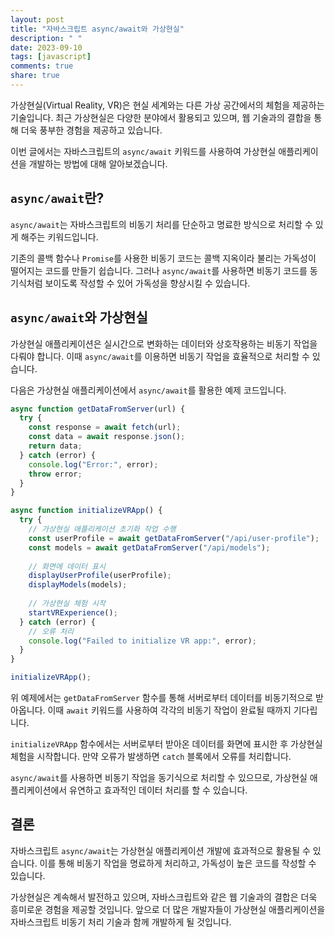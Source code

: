 ```yaml
---
layout: post
title: "자바스크립트 async/await와 가상현실"
description: " "
date: 2023-09-10
tags: [javascript]
comments: true
share: true
---
```


가상현실(Virtual Reality, VR)은 현실 세계와는 다른 가상 공간에서의 체험을 제공하는 기술입니다. 최근 가상현실은 다양한 분야에서 활용되고 있으며, 웹 기술과의 결합을 통해 더욱 풍부한 경험을 제공하고 있습니다. 

이번 글에서는 자바스크립트의 `async/await` 키워드를 사용하여 가상현실 애플리케이션을 개발하는 방법에 대해 알아보겠습니다. 

## `async/await`란?

`async/await`는 자바스크립트의 비동기 처리를 단순하고 명료한 방식으로 처리할 수 있게 해주는 키워드입니다. 

기존의 콜백 함수나 `Promise`를 사용한 비동기 코드는 콜백 지옥이라 불리는 가독성이 떨어지는 코드를 만들기 쉽습니다. 그러나 `async/await`를 사용하면 비동기 코드를 동기식처럼 보이도록 작성할 수 있어 가독성을 향상시킬 수 있습니다.

## `async/await`와 가상현실

가상현실 애플리케이션은 실시간으로 변화하는 데이터와 상호작용하는 비동기 작업을 다뤄야 합니다. 이때 `async/await`를 이용하면 비동기 작업을 효율적으로 처리할 수 있습니다.

다음은 가상현실 애플리케이션에서 `async/await`를 활용한 예제 코드입니다.

```javascript
async function getDataFromServer(url) {
  try {
    const response = await fetch(url);
    const data = await response.json();
    return data;
  } catch (error) {
    console.log("Error:", error);
    throw error;
  }
}

async function initializeVRApp() {
  try {
    // 가상현실 애플리케이션 초기화 작업 수행
    const userProfile = await getDataFromServer("/api/user-profile");
    const models = await getDataFromServer("/api/models");
  
    // 화면에 데이터 표시
    displayUserProfile(userProfile);
    displayModels(models);
  
    // 가상현실 체험 시작
    startVRExperience();
  } catch (error) {
    // 오류 처리
    console.log("Failed to initialize VR app:", error);
  }
}

initializeVRApp();
```

위 예제에서는 `getDataFromServer` 함수를 통해 서버로부터 데이터를 비동기적으로 받아옵니다. 이때 `await` 키워드를 사용하여 각각의 비동기 작업이 완료될 때까지 기다립니다. 

`initializeVRApp` 함수에서는 서버로부터 받아온 데이터를 화면에 표시한 후 가상현실 체험을 시작합니다. 만약 오류가 발생하면 `catch` 블록에서 오류를 처리합니다.

`async/await`를 사용하면 비동기 작업을 동기식으로 처리할 수 있으므로, 가상현실 애플리케이션에서 유연하고 효과적인 데이터 처리를 할 수 있습니다.

## 결론

자바스크립트 `async/await`는 가상현실 애플리케이션 개발에 효과적으로 활용될 수 있습니다. 이를 통해 비동기 작업을 명료하게 처리하고, 가독성이 높은 코드를 작성할 수 있습니다.

가상현실은 계속해서 발전하고 있으며, 자바스크립트와 같은 웹 기술과의 결합은 더욱 흥미로운 경험을 제공할 것입니다. 앞으로 더 많은 개발자들이 가상현실 애플리케이션을 자바스크립트 비동기 처리 기술과 함께 개발하게 될 것입니다.
